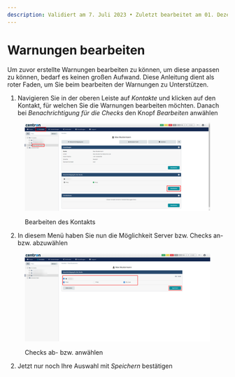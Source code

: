 ```yaml
---
description: Validiert am 7. Juli 2023 • Zuletzt bearbeitet am 01. Dezember 2023
---
```


# Warnungen bearbeiten

Um zuvor erstellte Warnungen bearbeiten zu können, um diese anpassen zu können, bedarf es keinen großen Aufwand. Diese Anleitung dient als roter Faden, um Sie beim bearbeiten der Warnungen zu Unterstützen.&#x20;

1. Navigieren Sie in der oberen Leiste auf _Kontakte_ und klicken auf den Kontakt, für welchen Sie die Warnungen bearbeiten möchten. Danach bei _Benachrichtigung für die Checks_ den Knopf _Bearbeiten_ anwählen

<figure><img src="../.gitbook/assets/monitoring-contact-page.png" alt=""><figcaption><p>Bearbeiten des Kontakts</p></figcaption></figure>

2. In diesem Menü haben Sie nun die Möglichkeit Server bzw. Checks an- bzw. abzuwählen

<figure><img src="../.gitbook/assets/monitoring-edit-warnings (1).png" alt=""><figcaption><p>Checks ab- bzw. anwählen</p></figcaption></figure>

2. Jetzt nur noch Ihre Auswahl mit _Speichern_ bestätigen

